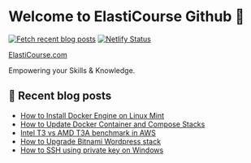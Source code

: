 # Welcome to ElastiCourse Github 👋

[![Fetch recent blog posts](https://github.com/ElastiCourse/ElastiCourse/actions/workflows/fetch-recent-blog-posts.yml/badge.svg)](https://github.com/ElastiCourse/ElastiCourse/actions/workflows/fetch-recent-blog-posts.yml)
[![Netlify Status](https://api.netlify.com/api/v1/badges/1ca2f4a0-ae49-4ef3-92d0-e51100d5b0e9/deploy-status)](https://app.netlify.com/sites/elasticourse/deploys)

[ElastiCourse.com](https://www.elasticourse.com)

Empowering your Skills & Knowledge.

## 📝 Recent blog posts 

<!-- FEED-START -->
- [How to Install Docker Engine on Linux Mint](https://www.elasticourse.com/how-to-install-docker-engine-on-linux-mint/)
- [How to Update Docker Container and Compose Stacks](https://www.elasticourse.com/how-to-update-docker-container-and-compose-stacks/)
- [Intel T3 vs AMD T3A benchmark in AWS](https://www.elasticourse.com/intel-t3-vs-amd-t3a-benchmark-in-aws/)
- [How to Upgrade Bitnami Wordpress stack](https://www.elasticourse.com/how-to-upgrade-bitnami-wordpress-stack/)
- [How to SSH using private key on Windows](https://www.elasticourse.com/how-to-ssh-using-private-key-on-windows/)
<!-- FEED-END -->
